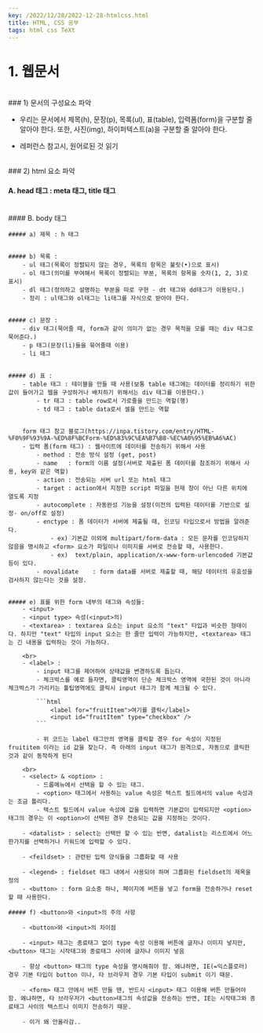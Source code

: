 ```yaml
---
key: /2022/12/28/2022-12-28-htmlcss.html
title: HTML, CSS 공부
tags: html css TeXt
---
```


# 1. 웹문서

<br>
### 1) 문서의 구성요소 파악 

- 우리는 문서에서 제목(h), 문장(p), 목록(ul), 표(table), 입력폼(form)을 구분할 줄 알아야 한다. 또한, 사진(img), 하이퍼텍스트(a)을 구분할 줄 알아야 한다.

- 레퍼런스 참고시, 원어로된 것 읽기

<br>
### 2) html 요소 파악

#### A. head 태그 : meta 태그, title 태그

<br>
#### B. body 태그 

	##### a) 제목 : h 태그 
	
	
	##### b) 목록 : 
		- ul 태그(목록이 정렬되지 않는 경우, 목록의 항목은 불릿(•)으로 표시) 
		- ol 태그(의미를 부여해서 목록이 정렬되는 부분, 목록의 항목을 숫자(1, 2, 3)로 표시) 
		- dl 태그(정의하고 설명하는 부분을 따로 구현 - dt 태그와 dd태그가 이용된다.)
		- 정리 : ul태그와 ol태그는 li태그를 자식으로 받아야 한다.
	
	
	##### c) 문장 : 
		- div 태그(묵어줄 때, form과 같이 의미가 없는 경우 목적을 모를 때는 div 태그로 묵어준다.) 
		- p 태그(문장(li)들을 묶어줄때 이용)
		- li 태그

	
	##### d) 표 : 
		- table 태그 : 테이블을 만들 때 사용(보통 table 태그에는 데이터를 정리하기 위한 값이 들어가고 웹을 구성하거나 배치하기 위해서는 div 태그를 이용한다.)
			- tr 태그 : table row로서 가로줄을 만드는 역할(행)
			- td 태그 : table data로서 셀을 만드는 역할
			
		
		form 태그 참고 블로그(https://inpa.tistory.com/entry/HTML-%F0%9F%93%9A-%ED%8F%BCForm-%ED%83%9C%EA%B7%B8-%EC%A0%95%EB%A6%AC) 
		- 입력 폼(form 태그) : 웹사이트에 데이터를 전송하기 위해서 사용
			- method : 전송 방식 설정 (get, post)
			- name   : form의 이름 설정(서버로 제출된 폼 데이터를 참조하기 위해서 사용, key와 같은 역할)
			- action : 전송되는 서버 url 또는 html 태그
			- target : action에서 지정한 script 파일을 현재 창이 아닌 다른 위치에 열도록 지정 
			- autocomplete : 자동완성 기능을 설정(이전의 입력된 데이터를 기반으로 설정- on/off로 설정)
			- enctype : 폼 데이터가 서버에 제출될 때, 인코딩 타입으로서 방법을 알려준다.
				- ex) 기본값 이외에 multipart/form-data : 모든 문자를 인코딩하지 않음을 명시하고 <form> 요소가 파일이나 이미지를 서버로 전송할 때, 사용한다.
				- ex)  text/plain, application/x-www-form-urlencoded 기본값 등이 있다.
			- novalidate	: form data를 서버로 제출할 때, 해당 데이터의 유효성을 검사하지 않는다는 것을 설정.
			
	
	##### e) 표를 위한 form 내부의 태그와 속성들: 
		- <input>
		- <input type> 속성(<input>의)
		- <textarea> : textarea 요소는 input 요소의 "text" 타입과 비슷한 형태이다. 하지만 "text" 타입의 input 요소는 한 줄만 입력이 가능하지만, <textarea> 태그는 긴 내용을 입력하는 것이 가능하다.

		<br>
		- <label> : 
			- input 태그를 제어하여 상태값을 변경하도록 돕는다.
			- 체크박스를 예로 들자면, 클릭영역이 단순 체크박스 영역에 국한된 것이 아니라 체크박스가 가리키는 툴팁영역에도 클릭시 input 태그가 함께 체크될 수 있다.
			
			```html
				<label for="fruitItem">여기를 클릭</label>
				<input id="fruitItem" type="checkbox" />
			```
			
			- ​위 코드는 label 태그안의 영역을 클릭할 경우 for 속성이 지정된 fruititem 이라는 id 값을 찾는다. 즉 아래의 input 태그가 원격으로, 자동으로 클릭한 것과 같이 동작하게 된다

		<br>
		- <select> & <option> : 
			- 드롭메뉴에서 선택을 할 수 있는 태그. 
			- <option> 태그에서 사용하는 value 속성은 텍스트 필드에서의 value 속성과는 조금 틀리다. 
			- 텍스트 필드에서 value 속성에 값을 입력하면 기본값이 입력되지만 <option> 태그의 경우는 이 <option>이 선택된 경우 전송되는 값을 지정하는 것이다.
		
		- <datalist> : select는 선택만 할 수 있는 반면, datalist는 리스트에서 어느 한가지를 선택하거나 키워드에 입력할 수 있다.
		
		- <feildset> : 관련된 입력 양식들을 그룹화할 때 사용
		
		- <legend> : fieldset 태그 내에서 사용되야 하며 그룹화된 fieldset의 제목을 정의
		- <button> : form 요소중 하나, 페이지에 버튼을 넣고 form을 전송하거나 reset 할 때 사용한다.
		
	##### f) <button>와 <input>의 주의 사항
 	
	 	- <button>와 <input>의 차이점 
		
		- <input> 태그는 종료태그 없이 type 속성 이용해 버튼에 글자나 이미지 넣지만, <button> 태그는 시작태그와 종료태그 사이에 글자나 이미지 넣음​
		
		- 항상 <button> 태그의 type 속성을 명시해줘야 함. 왜냐하면, IE(=익스플로러) 경우 기본 타입이 button 이나, 타 브라우저 경우 기본 타입이 submit 이기 때문.
		
		- <form> 태그 안에서 버튼 만들 땐, 반드시 <input> 태그 이용해 버튼 만들어야 함. 왜냐하면, 타 브라우저가 <button>태그의 속성값을 전송하는 반면, IE는 시작태그와 종료태그 사이의 텍스트나 이미지 전송하기 때문.

 		- 이거 왜 안올라감..
 		